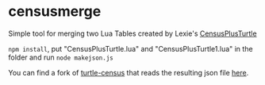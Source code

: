 # censusmerge

Simple tool for merging two Lua Tables created by Lexie's [CensusPlusTurtle](https://github.com/Lexiebean/CensusPlusTurtle)

`npm install`, put "CensusPlusTurtle.lua" and "CensusPlusTurtle1.lua" in the folder and run `node makejson.js`

You can find a fork of [turtle-census](https://github.com/gwetchen/turtle-census) that reads the resulting json file [here](https://github.com/gwetchen/turtle-census/tree/censusjson).